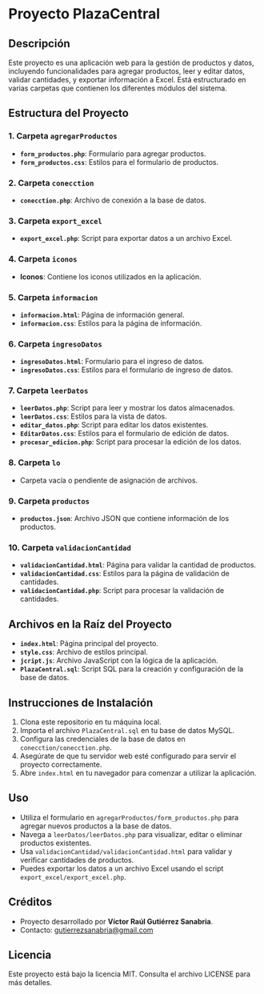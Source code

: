 # Proyecto PlazaCentral

## Descripción

Este proyecto es una aplicación web para la gestión de productos y datos, incluyendo funcionalidades para agregar productos, leer y editar datos, validar cantidades, y exportar información a Excel. Está estructurado en varias carpetas que contienen los diferentes módulos del sistema.

## Estructura del Proyecto

### 1. Carpeta `agregarProductos`
- **`form_productos.php`**: Formulario para agregar productos.
- **`form_productos.css`**: Estilos para el formulario de productos.

### 2. Carpeta `conecction`
- **`conecction.php`**: Archivo de conexión a la base de datos.

### 3. Carpeta `export_excel`
- **`export_excel.php`**: Script para exportar datos a un archivo Excel.

### 4. Carpeta `iconos`
- **Iconos**: Contiene los iconos utilizados en la aplicación.

### 5. Carpeta `informacion`
- **`informacion.html`**: Página de información general.
- **`informacion.css`**: Estilos para la página de información.

### 6. Carpeta `ingresoDatos`
- **`ingresoDatos.html`**: Formulario para el ingreso de datos.
- **`ingresoDatos.css`**: Estilos para el formulario de ingreso de datos.

### 7. Carpeta `leerDatos`
- **`leerDatos.php`**: Script para leer y mostrar los datos almacenados.
- **`leerDatos.css`**: Estilos para la vista de datos.
- **`editar_datos.php`**: Script para editar los datos existentes.
- **`EditarDatos.css`**: Estilos para el formulario de edición de datos.
- **`procesar_edicion.php`**: Script para procesar la edición de los datos.

### 8. Carpeta `lo`
- Carpeta vacía o pendiente de asignación de archivos.

### 9. Carpeta `productos`
- **`productos.json`**: Archivo JSON que contiene información de los productos.

### 10. Carpeta `validacionCantidad`
- **`validacionCantidad.html`**: Página para validar la cantidad de productos.
- **`validacionCantidad.css`**: Estilos para la página de validación de cantidades.
- **`validacionCantidad.php`**: Script para procesar la validación de cantidades.

## Archivos en la Raíz del Proyecto

- **`index.html`**: Página principal del proyecto.
- **`style.css`**: Archivo de estilos principal.
- **`jcript.js`**: Archivo JavaScript con la lógica de la aplicación.
- **`PlazaCentral.sql`**: Script SQL para la creación y configuración de la base de datos.

## Instrucciones de Instalación

1. Clona este repositorio en tu máquina local.
2. Importa el archivo `PlazaCentral.sql` en tu base de datos MySQL.
3. Configura las credenciales de la base de datos en `conecction/conecction.php`.
4. Asegúrate de que tu servidor web esté configurado para servir el proyecto correctamente.
5. Abre `index.html` en tu navegador para comenzar a utilizar la aplicación.

## Uso

- Utiliza el formulario en `agregarProductos/form_productos.php` para agregar nuevos productos a la base de datos.
- Navega a `leerDatos/leerDatos.php` para visualizar, editar o eliminar productos existentes.
- Usa `validacionCantidad/validacionCantidad.html` para validar y verificar cantidades de productos.
- Puedes exportar los datos a un archivo Excel usando el script `export_excel/export_excel.php`.

## Créditos

- Proyecto desarrollado por **Víctor Raúl Gutiérrez Sanabria**.
- Contacto: [gutierrezsanabria@gmail.com](mailto:gutierrezsanabria@gmail.com)

## Licencia

Este proyecto está bajo la licencia MIT. Consulta el archivo LICENSE para más detalles.
